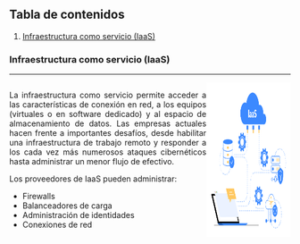 
## Tabla de contenidos
1.  [Infraestructura como servicio (IaaS)](IaaS)

### Infraestructura como servicio (IaaS)
***
<div style="display: flex; justify-content: space-between; text-align: justify">
<div>

La infraestructura como servicio permite acceder a las características de conexión en red, a los equipos (virtuales o en software dedicado) y al espacio de almacenamiento de datos. Las empresas actuales hacen frente a importantes desafíos, desde habilitar una infraestructura de trabajo remoto y responder a los cada vez más numerosos ataques cibernéticos hasta administrar un menor flujo de efectivo.

Los proveedores de IaaS pueden administrar:
*   Firewalls
*   Balanceadores de carga
*   Administración de identidades
*   Conexiones de red 

</div>
<img src="./assets/iaas.png" style="width: 30%"/>
</div>